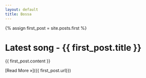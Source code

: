```yaml
---
layout: default
title: Bossa
---
```



{% assign first_post = site.posts.first %}

# Latest song - {{ first_post.title }} #

{{ first_post.content }}


[Read More &raquo;]({{ first_post.url}})
